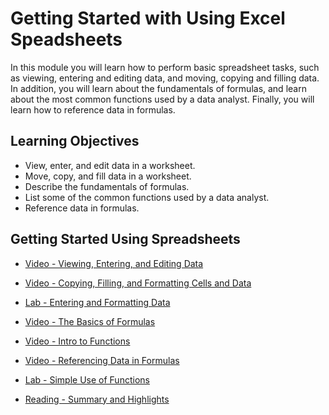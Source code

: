 # Getting Started with Using Excel Speadsheets

In this module you will learn how to perform basic spreadsheet tasks, such as viewing, entering and editing data, and moving, copying and filling data. In addition, you will learn about the fundamentals of formulas, and learn about the most common functions used by a data analyst. Finally, you will learn how to reference data in formulas.

## Learning Objectives

- View, enter, and edit data in a worksheet.
- Move, copy, and fill data in a worksheet.
- Describe the fundamentals of formulas.
- List some of the common functions used by a data analyst.
- Reference data in formulas.

## Getting Started Using Spreadsheets

- [Video - Viewing, Entering, and Editing Data](https://www.coursera.org/learn/excel-basics-data-analysis-ibm/lecture/ssbzj/viewing-entering-and-editing-data)

- [Video - Copying, Filling, and Formatting Cells and Data](https://www.coursera.org/learn/excel-basics-data-analysis-ibm/lecture/7d0oZ/copying-filling-and-formatting-cells-and-data)

- [Lab - Entering and Formatting Data](https://cf-courses-data.s3.us.cloud-object-storage.appdomain.cloud/IBMDeveloperSkillsNetwork-DA0130EN-SkillsNetwork/Hands-on%20Labs/Lab%203%20-%20Entering%20and%20Formatting%20Data/instructions.md.html?origin=www.coursera.org)

- [Video - The Basics of Formulas](https://www.coursera.org/learn/excel-basics-data-analysis-ibm/lecture/lyfWf/the-basics-of-formulas)

- [Video - Intro to Functions](https://www.coursera.org/learn/excel-basics-data-analysis-ibm/lecture/DKFG9/intro-to-functions)

- [Video - Referencing Data in Formulas](https://www.coursera.org/learn/excel-basics-data-analysis-ibm/lecture/0L24x/referencing-data-in-formulas)

- [Lab - Simple Use of Functions](https://cf-courses-data.s3.us.cloud-object-storage.appdomain.cloud/IBMDeveloperSkillsNetwork-DA0130EN-SkillsNetwork/Hands-on%20Labs/Lab%204%20-%20Simple%20use%20of%20functions/instructions.md.html?origin=www.coursera.org?origin=www.coursera.org)

- [Reading - Summary and Highlights](https://www.coursera.org/learn/excel-basics-data-analysis-ibm/supplement/yyp3k/summary-and-highlights)